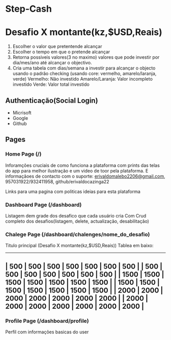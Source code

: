 # Step-Cash

# Desafio X montante(kz,$USD,Reais)

1. Escolher o valor que pretentende alcançar
2. Escolher o tempo em que o pretende alcançar
3. Retorna possiveis valores(3 no maximo) valores que pode investir por dia/mes/ano até alcançar o objectivo.
4. Cria uma tabela com dias/semana a investir para alcançar o objecto usando o padrão checking (usando core: vermelho, amarelo/laranja, verde)
    Vermelho: Não investido
    Amarelo/Laranja: Valor incompleto investido
    Verde: Valor total investido

## Authenticação(Social Login)
- Micrisoft
- Google
- Github

## Pages

### Home Page (/)
Inforamções cruciais de como funciona a plataforma com prints das telas do app para melhor ilustração e um video de toor pela plataforma. E informaçãoes de contacto com o suporte: erivaldomalebo2206@gmail.com, 957031922/932411958, github/erivaldocazinga22

Links para uma pagina com politicas ideias para esta plataforma

### Dashboard Page (/dashboard)
Listagem dem grade dos desafico que cada usuário cria
Com Crud completo dos desafios(listagem, delete, actualização, desabilitação)

### Chalege Page (/dashboard/chalenges/nome_do_desafio)

Titulo principal (Desafio X montante(kz,$USD,Reais))
Tablea em baixo:
 ________________________________________________
| 500  | 500  | 500  | 500  | 500  | 500  | 500  |
| 500  | 500  | 500  | 500  | 500  | 500  | 500  |
| 1500 | 1500 | 1500 | 1500 | 1500 | 1500 | 1500 |
| 1500 | 1500 | 1500 | 1500 | 1500 | 1500 | 1500 |
| 2000 | 2000 | 2000 | 2000 | 2000 | 2000 | 2000 |
| 2000 | 2000 | 2000 | 2000 | 2000 | 2000 | 2000 |
---------------------------------------------------


### Profile Page (/dashboard/profile)
Perfil com informações basicas do user